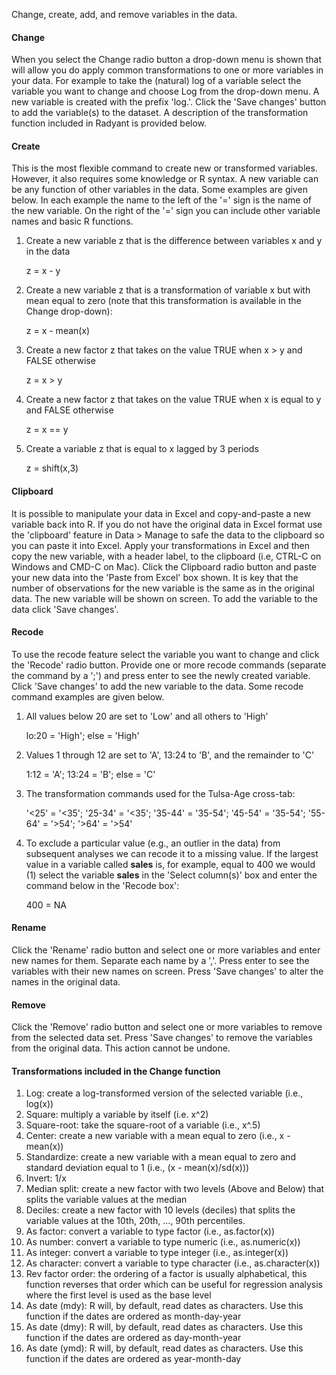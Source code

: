 Change, create, add, and remove variables in the data.

#### Change

When you select the Change radio button a drop-down menu is shown that will allow you do apply common transformations to one or more variables in your data. For example to take the (natural) log of a variable select the variable you want to change and choose Log from the drop-down menu. A new variable is created with the prefix 'log.'. Click the 'Save changes' button to add the variable(s) to the dataset. A description of the transformation function included in Radyant is provided below.

#### Create

This is the most flexible command to create new or transformed variables. However, it also requires some knowledge or R syntax. A new variable can be any function of other variables in the data. Some examples are given below. In each example the name to the left of the '=' sign is the name of the new variable. On the right of the '=' sign you can include other variable names and basic R functions.

1. Create a new variable z that is the difference between variables x and y in the data

	z = x - y

2. Create a new variable z that is a transformation of variable x but with mean equal to zero (note that this transformation is available in the Change drop-down):

	z = x - mean(x)

3. Create a new factor z that takes on the value TRUE when x > y and FALSE otherwise

	z = x > y

4. Create a new factor z that takes on the value TRUE when x is equal to y and FALSE otherwise

	z = x == y

5. Create a variable z that is equal to x lagged by 3 periods

	z = shift(x,3)

#### Clipboard

It is possible to manipulate your data in Excel and copy-and-paste a new variable back into R. If you do not have the original data in Excel format use the 'clipboard' feature in Data > Manage to safe the data to the clipboard so you can paste it into Excel. Apply your transformations in Excel and then copy the new variable, with a header label, to the clipboard (i.e, CTRL-C on Windows and CMD-C on Mac). Click the Clipboard radio button and paste your new data into the 'Paste from Excel' box shown. It is key that the number of observations for the new variable is the same as in the original data. The new variable will be  shown on screen. To add the variable to the data click 'Save changes'.

#### Recode

To use the recode feature select the variable you want to change and click the 'Recode' radio button. Provide one or more recode commands (separate the command by a ';') and press enter to see the newly created variable. Click 'Save changes' to add the new variable to the data. Some recode command examples are given below.

1. All values below 20 are set to 'Low' and all others to 'High'

	lo:20 = 'High'; else = 'High'

2. Values 1 through 12 are set to 'A', 13:24 to 'B', and the remainder to 'C'

	1:12 = 'A'; 13:24 = 'B'; else = 'C'

3.	The transformation commands used for the Tulsa-Age cross-tab:

	'<25' = '<35'; '25-34' = '<35'; '35-44' = '35-54'; '45-54' = '35-54'; '55-64' = '>54'; '>64' = '>54'

4. To exclude a particular value (e.g., an outlier in the data) from subsequent analyses we can recode it to a missing value. If the largest value in a variable called __sales__ is, for example, equal to 400 we would (1) select the variable __sales__ in the 'Select column(s)' box and enter the command below in the 'Recode box': 

	400 = NA

#### Rename

Click the 'Rename' radio button and select one or more variables and enter new names for them. Separate each name by a ','. Press enter to see the variables with their new names on screen. Press 'Save changes' to alter the names in the original data.

#### Remove

Click the 'Remove' radio button and select one or more variables to remove from the selected data set. Press 'Save changes' to remove the variables from the original data. This action cannot be undone.

#### Transformations included in the Change function

1. Log: create a log-transformed version of the selected variable (i.e., log(x))
2. Square: multiply a variable by itself (i.e. x^2) 
3. Square-root: take the square-root of a variable (i.e., x^.5)
4. Center: create a new variable with a mean equal to zero (i.e., x - mean(x))
5. Standardize: create a new variable with a mean equal to zero and standard deviation equal to 1 (i.e., (x - mean(x)/sd(x)))
6. Invert: 1/x
7. Median split: create a new factor with two levels (Above and Below) that splits the variable values at the median
8. Deciles: create a new factor with 10 levels (deciles) that splits the variable values at the 10th, 20th, ..., 90th percentiles.
9. As factor: convert a variable to type factor (i.e., as.factor(x))
10. As number: convert a variable to type numeric (i.e., as.numeric(x))
11. As integer: convert a variable to type integer (i.e., as.integer(x))
12. As character: convert a variable to type character (i.e., as.character(x))
13. Rev factor order: the ordering of a factor is usually alphabetical, this function reverses that order which can be useful for regression analysis where the first level is used as the base level
14. As date (mdy): R will, by default, read dates as characters. Use this function if the dates are ordered as month-day-year
15. As date (dmy): R will, by default, read dates as characters. Use this function if the dates are ordered as day-month-year
16. As date (ymd): R will, by default, read dates as characters. Use this function if the dates are ordered as year-month-day
